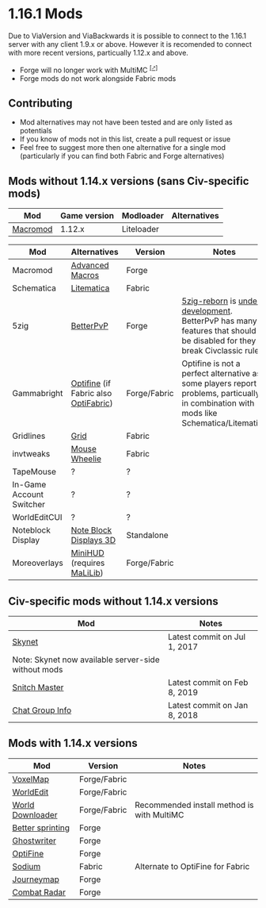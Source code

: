 # 1.16.1 Mods


Due to ViaVersion and ViaBackwards it is possible to connect to the 
1.16.1 server with any client 1.9.x or above. However it is recomended 
to connect with more recent versions, particually 1.12.x and above.

* Forge will no longer work with MultiMC <sup>[[🡕]](https://multimc.org/posts/forge-114.html)</sup>
* Forge mods do not work alongside Fabric mods

## Contributing

* Mod alternatives may not have been tested and are only listed as potentials
* If you know of mods not in this list, create a pull request or issue
* Feel free to suggest more then one alternative for a single mod (particularly if you can find both Fabric and Forge alternatives)

## Mods without 1.14.x versions (sans Civ-specific mods)


| Mod | Game version | Modloader | Alternatives |
| - | - | -| - |
| [Macromod](https://www.minecraftforum.net/forums/mapping-and-modding-java-edition/minecraft-mods/1275039-macro-keybind-mod) | 1.12.x | Liteloader | 

| Mod                      | Alternatives                                                                                                                                | Version      | Notes                                                                           |
|--------------------------|---------------------------------------------------------------------------------------------------------------------------------------------|--------------|---------------------------------------------------------------------------------|
| Macromod                 | [Advanced Macros](https://www.curseforge.com/minecraft/mc-mods/advanced-macros/files)                                                       | Forge        |                                                                                 |
| Schematica               | [Litematica](https://www.curseforge.com/minecraft/mc-mods/litematica)                                                                       | Fabric       |                                                                                 |
| 5zig                     | [BetterPvP](https://www.planetminecraft.com/mod/164-better-pvp-v10/)                                                                        | Forge        | [5zig-reborn](https://github.com/5zig-reborn/The-5zig-Mod) is [under development](https://github.com/5zig-reborn/deployments). BetterPvP has many features that should be disabled for they break Civclassic rules|
| Gammabright              | [Optifine](https://optifine.net/downloads) (if Fabric also [OptiFabric](https://www.curseforge.com/minecraft/mc-mods/optifabric/files))    | Forge/Fabric | Optifine is not a perfect alternative as some players report problems, particually in combination with mods like Schematica/Litematica                                                                           |
| Gridlines                | [Grid](https://www.curseforge.com/minecraft/mc-mods/grid/files)                                                                             | Fabric       |                                                                                 |
| invtweaks                | [Mouse Wheelie](https://www.curseforge.com/minecraft/mc-mods/mouse-wheelie)                                                                 | Fabric       |                                                                                 |
| TapeMouse                | ?                                                                                                                                           | ?            |                                                                                 |
| In-Game Account Switcher | ?                                                                                                                                           | ?            |                                                                                 |
| WorldEditCUI             | ?                                                                                                                                           | ?            |                                                                                 |
| Noteblock Display        | [Note Block Displays 3D](https://www.curseforge.com/minecraft/texture-packs/note-block-displays/files)                                      | Standalone   |                                                                                 |
| Moreoverlays             | [MiniHUD](https://www.curseforge.com/minecraft/mc-mods/mini-hud) (requires [MaLiLib](https://www.curseforge.com/minecraft/mc-mods/malilib)) | Forge/Fabric |                                                                                 |

## Civ-specific mods without 1.14.x versions

| Mod                                                                      | Notes                         |
|--------------------------------------------------------------------------|-------------------------------|
| [Skynet](https://github.com/Gjum/SkyNet)                                 | Latest commit on Jul 1, 2017  |
| Note: Skynet now available server-side without mods                      |
| [Snitch Master](https://github.com/MrLittleKitty/Snitch-Master/releases) | Latest commit on Feb 8, 2019  |
| [Chat Group Info](https://github.com/Gjum/ChatGroupInfo)                 | Latest commit on Jan 8, 2018  |

## Mods with 1.14.x versions

| Mod                                                                                                                                                                  | Version      | Notes                                      |
|----------------------------------------------------------------------------------------------------------------------------------------------------------------------|--------------|--------------------------------------------|
| [VoxelMap](https://www.curseforge.com/minecraft/mc-mods/voxelmap/files)                                                                                              | Forge/Fabric |                                            |
| [WorldEdit](https://www.curseforge.com/minecraft/mc-mods/worldedit/files)                                                                                            | Forge/Fabric |                                            |
| [World Downloader](https://www.minecraftforum.net/forums/mapping-and-modding-java-edition/minecraft-mods/2520465-world-downloader-mod-create-backups-of-your-builds) | Forge/Fabric | Recommended install method is with MultiMC |
| [Better sprinting](https://www.curseforge.com/minecraft/mc-mods/better-sprinting/files)                                                                              | Forge        |                                            |
| [Ghostwriter](https://github.com/waffle-stomper/Ghostwriter/releases)                                                                                                | Forge        |                                            |
| [OptiFine](https://optifine.net/downloads)                                                                                                                          | Forge        |                                            |
| [Sodium](https://www.curseforge.com/minecraft/mc-mods/sodium)                                                                                                       | Fabric       | Alternate to OptiFine for Fabric          |
| [Journeymap](https://www.curseforge.com/minecraft/mc-mods/journeymap/files)                                                                                                | Forge        |                                            |
| [Combat Radar](https://github.com/Virizion/CombatRadar/releases/)                                                                                                    | Forge        |                                            |

